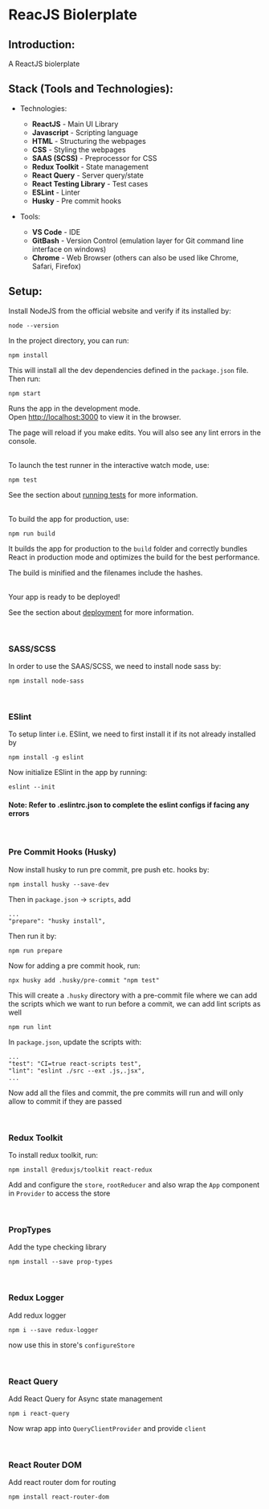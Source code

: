 # ReacJS Biolerplate

## Introduction:

A ReactJS biolerplate

## Stack (Tools and Technologies):

- Technologies:
  - <b>ReactJS</b> - Main UI Library
  - <b>Javascript</b> - Scripting language
  - <b>HTML</b> - Structuring the webpages
  - <b>CSS</b> - Styling the webpages
  - <b>SAAS (SCSS)</b> - Preprocessor for CSS
  - <b>Redux Toolkit</b> - State management
  - <b>React Query</b> - Server query/state
  - <b>React Testing Library</b> - Test cases
  - <b>ESLint</b> - Linter
  - <b>Husky</b> - Pre commit hooks

- Tools:
  - <b>VS Code</b> - IDE
  - <b>GitBash</b> - Version Control (emulation layer for Git command line interface on windows)
  - <b>Chrome</b> - Web Browser (others can also be used like Chrome, Safari, Firefox)

## Setup:

Install NodeJS from the official website and verify if its installed by:

    node --version

In the project directory, you can run:

    npm install

This will install all the dev dependencies defined in the `package.json` file. Then run:

    npm start

Runs the app in the development mode.<br>
Open [http://localhost:3000](http://localhost:3000) to view it in the browser.

The page will reload if you make edits. You will also see any lint errors in the console.

<br>
To launch the test runner in the interactive watch mode, use:

    npm test
See the section about [running tests](https://facebook.github.io/create-react-app/docs/running-tests) for more information.

<br>
To build the app for production, use:

    npm run build
It builds the app for production to the `build` folder and correctly bundles React in production mode and optimizes the build for the best performance.

The build is minified and the filenames include the hashes.

<br>
Your app is ready to be deployed!

See the section about [deployment](https://facebook.github.io/create-react-app/docs/deployment) for more information.

<br>

### SASS/SCSS

In order to use the SAAS/SCSS, we need to install node sass by:

    npm install node-sass

<br>

### ESlint

To setup linter i.e. ESlint, we need to first install it if its not already installed by

    npm install -g eslint

Now initialize ESlint in the app by running:

    eslint --init

#### Note: Refer to .eslintrc.json to complete the eslint configs if facing any errors

<br>

### Pre Commit Hooks (Husky)

Now install husky to run pre commit, pre push etc. hooks by:

    npm install husky --save-dev

Then in `package.json` -> `scripts`, add

	...
	"prepare": "husky install",

Then run it by:

	npm run prepare

Now for adding a pre commit hook, run:

	npx husky add .husky/pre-commit "npm test"

This will create a `.husky` directory with a pre-commit file where we can add the scripts which we want to run before a commit, we can add lint scripts as well

	npm run lint

In `package.json`, update the scripts with:

	...
	"test": "CI=true react-scripts test",
	"lint": "eslint ./src --ext .js,.jsx",
	...

Now add all the files and commit, the pre commits will run and will only allow to commit if they are passed

<br>

### Redux Toolkit

To install redux toolkit, run:

	npm install @reduxjs/toolkit react-redux
  
Add and configure the `store`, `rootReducer` and also wrap the `App` component in `Provider` to access the store

<br>

### PropTypes

Add the type checking library

    npm install --save prop-types

<br>

### Redux Logger

Add redux logger

    npm i --save redux-logger

now use this in store's `configureStore`

<br>

### React Query

Add React Query for Async state management

    npm i react-query

Now wrap app into `QueryClientProvider` and provide `client`

<br>

### React Router DOM

Add react router dom for routing

    npm install react-router-dom
